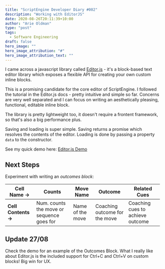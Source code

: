 ```yaml
---
title: "ScriptEngine Developer Diary #002"
description: "Working with EditorJS"
date: 2020-08-26T20:11:39+10:00
author: "Arie Oldman"
type: "post"
tags:
  - Software Engineering
draft: false
hero_image: ""
hero_image_attribution: "#"
hero_image_attribution_text: ""
---
```


I came across a javascript library called [Editor.js](https://editorjs.io) - it's a block-based
text editor library which exposes a flexible API for creating your own custom inline blocks.

This is a promising candidate for the core editor of ScriptEngine. I followed the tutorial in the
Editor.js docs - pretty intuitive and simple so far. Concerns are very well separated
and I can focus on writing an aesthetically pleasing, functional, editable inline block.

The library is pretty lightweight too, it doesn't require a frontent framework,
so that's also a big performance plus.

Saving and loading is super simple. Saving returns a promise which resolves the contents of the editor.
Loading is done by passing a property `data` to the constructor.

See my quick demo here: [Editor.js Demo](/notes/editorjs)

## Next Steps

Experiment with writing an _outcomes block_:

| **Cell Name ->**     | Counts                                    | Move Name        | Outcome                       | Related Cues                     |
| -------------------- | ----------------------------------------- | ---------------- | ----------------------------- | -------------------------------- |
| **Cell Contents ->** | Num. counts the move or sequence goes for | Name of the move | Coaching outcome for the move | Coaching cues to achieve outcome |

## Update 27/08

Check the demo for an example of the Outcomes Block. What I really like about Editor.js
is the included support for Ctrl+C and Ctrl+V on custom blocks! Big win for UX.


